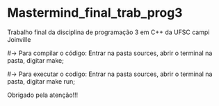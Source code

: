 # Mastermind_final_trab_prog3
Trabalho final da disciplina de programação 3 em C++ da UFSC campi Joinville

#-> Para compilar o código:
	Entrar na pasta sources, abrir o terminal na pasta, digitar make;

#-> Para executar o codigo:
	Entrar na pasta sources, abrir o terminal na pasta, digitar make run;

Obrigado pela atenção!!!
